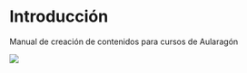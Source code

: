 # Introducción

Manual de creación de contenidos para cursos de Aularagón

![](https://images.unsplash.com/photo-1531538606174-0f90ff5dce83?ixlib=rb-1.2.1&auto=format&fit=crop&w=1934&q=80)
